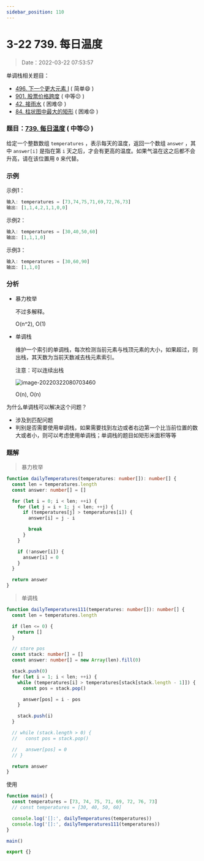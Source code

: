 ```yaml
---
sidebar_position: 110
---
```


# 3-22 739. 每日温度

> Date：2022-03-22 07:53:57

单调栈相关题目：

- [496. 下一个更大元素 I](https://leetcode-cn.com/problems/next-greater-element-i/) ( 简单:smile: ) 
- [901. 股票价格跨度](https://leetcode-cn.com/problems/online-stock-span/) ( 中等:confused: )
- [42. 接雨水](https://leetcode-cn.com/problems/trapping-rain-water/) ( 困难:worried: )
- [84. 柱状图中最大的矩形](https://leetcode-cn.com/problems/largest-rectangle-in-histogram/) ( 困难:worried: )



### 题目：[739. 每日温度](https://leetcode-cn.com/problems/daily-temperatures/) ( 中等:confused: ) 

给定一个整数数组 `temperatures` ，表示每天的温度，返回一个数组 `answer` ，其中 `answer[i]` 是指在第 `i` 天之后，才会有更高的温度。如果气温在这之后都不会升高，请在该位置用 `0` 来代替。

### 示例

示例1：

```ts
输入: temperatures = [73,74,75,71,69,72,76,73]
输出: [1,1,4,2,1,1,0,0]
```

示例2：

```ts
输入: temperatures = [30,40,50,60]
输出: [1,1,1,0]
```

示例3：

```ts
输入: temperatures = [30,60,90]
输出: [1,1,0]
```

### 分析

- 暴力枚举

  不过多解释。

  O(n^2), O(1)

- 单调栈

  维护一个索引的单调栈，每次检测当前元素与栈顶元素的大小，如果超过，则出栈，其天数为当前天数减去栈元素索引。

  注意：可以连续出栈

  ![image-20220322080703460](https://gitee.com/nahaohao/pic-upload/raw/master/img/image-20220322080703460.png)

  O(n), O(n)



为什么单调栈可以解决这个问题？

- 涉及到匹配问题
- 判别是否需要使用单调栈，如果需要找到左边或者右边第一个比当前位置的数大或者小，则可以考虑使用单调栈；单调栈的题目如矩形米面积等等

### 题解

> 暴力枚举

```ts
function dailyTemperatures(temperatures: number[]): number[] {
  const len = temperatures.length
  const answer: number[] = []

  for (let i = 0; i < len; ++i) {
    for (let j = i + 1; j < len; ++j) {
      if (temperatures[j] > temperatures[i]) {
        answer[i] = j - i

        break
      }
    }

    if (!answer[i]) {
      answer[i] = 0
    }
  }

  return answer
}
```

> 单调栈

```ts
function dailyTemperatures111(temperatures: number[]): number[] {
  const len = temperatures.length

  if (len <= 0) {
    return []
  }

  // store pos
  const stack: number[] = []
  const answer: number[] = new Array(len).fill(0)

  stack.push(0)
  for (let i = 1; i < len; ++i) {
    while (temperatures[i] > temperatures[stack[stack.length - 1]]) {
      const pos = stack.pop()

      answer[pos] = i - pos
    }

    stack.push(i)
  }

  // while (stack.length > 0) {
  //   const pos = stack.pop()

  //   answer[pos] = 0
  // }

  return answer
}
```

使用

```ts
function main() {
  const temperatures = [73, 74, 75, 71, 69, 72, 76, 73]
  // const temperatures = [30, 40, 50, 60]

  console.log('[]:', dailyTemperatures(temperatures))
  console.log('[]:', dailyTemperatures111(temperatures))
}

main()

export {}
```

